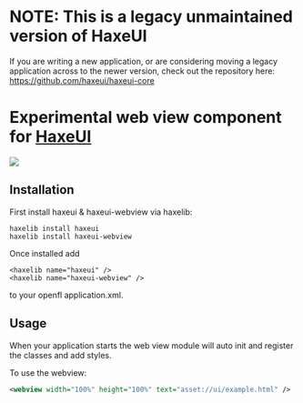 NOTE: This is a legacy unmaintained version of HaxeUI
================================
If you are writing a new application, or are considering moving a legacy application across to the newer version, check out the repository here: https://github.com/haxeui/haxeui-core

Experimental web view component for <a href="https://github.com/ianharrigan/haxeui">HaxeUI</a>
================================

<img src="https://raw.github.com/ianharrigan/haxeui-webview/master/docs/screen.jpg" />

Installation
-------------------------
First install haxeui & haxeui-webview via haxelib:

```
haxelib install haxeui
haxelib install haxeui-webview
```

Once installed add 
```
<haxelib name="haxeui" />
<haxelib name="haxeui-webview" />
```
to your openfl application.xml.

Usage
-------------------------
When your application starts the web view module will auto init and register the classes and add styles.

To use the webview:
	
```xml
<webview width="100%" height="100%" text="asset://ui/example.html" />
```
